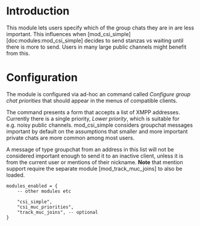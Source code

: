 # Introduction

This module lets users specify which of the group chats they are in are
less important. This influences when
[mod_csi_simple][doc:modules:mod_csi_simple] decides to send
stanzas vs waiting until there is more to send. Users in many large
public channels might benefit from this.

# Configuration

The module is configured via ad-hoc an command called *Configure group
chat priorities* that should appear in the menus of compatible clients.

The command presents a form that accepts a list of XMPP addresses.
Currently there is a single priority, *Lower priority*, which is
suitable for e.g. noisy public channels. mod_csi_simple considers
groupchat messages important by default on the assumptions that smaller
and more important private chats are more common among most users.

A message of type groupchat from an address in this list will not be
considered important enough to send it to an inactive client, unless it
is from the current user or mentions of their nickname. **Note** that
mention support require the separate module [mod_track_muc_joins]
to also be loaded.

``` {.lua}
modules_enabled = {
    -- other modules etc

    "csi_simple",
    "csi_muc_priorities",
    "track_muc_joins", -- optional
}
```
